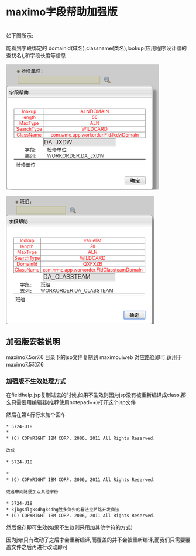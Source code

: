# maximo字段帮助加强版

<br>
如下图所示:

能看到字段绑定的 domainid(域名),classname(类名),lookup(应用程序设计器的查找名),和字段长度等信息

![image](https://raw.githubusercontent.com/shoukaiseki/maximocomponent/master/maximo%E5%AD%97%E6%AE%B5%E5%B8%AE%E5%8A%A9%E5%8A%A0%E5%BC%BA%E7%89%88/img/001.png)

![image](https://raw.githubusercontent.com/shoukaiseki/maximocomponent/master/maximo%E5%AD%97%E6%AE%B5%E5%B8%AE%E5%8A%A9%E5%8A%A0%E5%BC%BA%E7%89%88/img/002.png)

## 加强版安装说明
maximo7.5or7.6 目录下的jsp文件复制到 maximouiweb 对应路径即可,适用于maximo7.5和7.6


### 加强版不生效处理方式
在fieldhelp.jsp复制过去的时候,如果不生效则因为jsp没有被重新编译成class,那么只需要用编辑器(推荐使用notepad++)打开这个jsp文件

然后在第4行行末加个回车

```
* 5724-U18
* 
* (C) COPYRIGHT IBM CORP. 2006, 2011 All Rights Reserved.

改成

* 5724-U18

* 
* (C) COPYRIGHT IBM CORP. 2006, 2011 All Rights Reserved.

或者中间随便加点其他字符

* 5724-U18
* kjkgsdlgksdhgksdhg胜多负少的看法拉萨路开发商法
* (C) COPYRIGHT IBM CORP. 2006, 2011 All Rights Reserved.
```

然后保存即可生效(如果不生效则采用加其他字符的方式)

因为jsp只有改动了之后才会重新编译,而覆盖的并不会被重新编译,而我们只需要覆盖文件之后再进行改动即可
